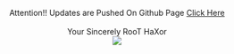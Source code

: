 <p align="center">
  <a> Attention!! Updates are Pushed On Github Page</a>
  <a href="https://roothaxor.github.io/Windows/">Click Here</a>
  <br><br><a> Your Sincerely RooT HaXor</a>
  <br><img src="http://s.4cdn.org/image/title/105.gif">
</p>
